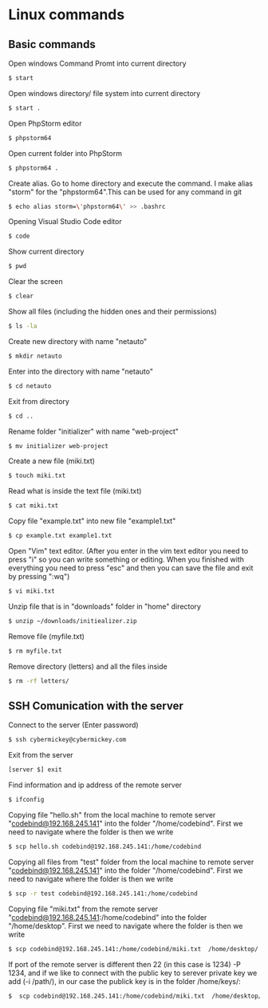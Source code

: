 # Linux commands
## Basic commands
Open windows Command Promt into current directory
```Bash
$ start
```
Open windows directory/ file system into current directory
```Bash
$ start .
```
Open PhpStorm editor
```Bash
$ phpstorm64
```
Open current folder into PhpStorm
```Bash
$ phpstorm64 .
```
Create alias. Go to home directory and execute the command. I make alias "storm" for the "phpstorm64".This can be used for any command in git
```Bash
$ echo alias storm=\'phpstorm64\' >> .bashrc
```
Opening Visual Studio Code editor
```Bash
$ code
```
Show current directory
```Bash
$ pwd
```
Clear the screen
```Bash
$ clear
```
Show all files (including the hidden ones and their permissions)
```Bash
$ ls -la 
```
Create new directory with name "netauto"
```Bash
$ mkdir netauto
```
Enter into the directory with name "netauto"
```Bash
$ cd netauto
```
Exit from directory
```Bash
$ cd ..
```
Rename folder "initializer" with name "web-project"
```Bash
$ mv initializer web-project
```
Create a new file (miki.txt)
```Bash
$ touch miki.txt 
```
Read what is inside the text file (miki.txt)
```Bash
$ cat miki.txt
```
Copy file "example.txt" into new file "example1.txt"
```Bash
$ cp example.txt example1.txt
```
Open "Vim" text editor. (After you enter in the vim text editor you need to press "i" so you can write something or editing. When you finished with everything you need to press "esc" and then you can save the file and exit by pressing ":wq")
```Bash
$ vi miki.txt 
```
Unzip file that is in "downloads" folder in "home" directory
```Bash
$ unzip ~/downloads/initiealizer.zip
```
Remove file (myfile.txt)
```Bash
$ rm myfile.txt
```
Remove directory (letters) and all the files inside
```Bash
$ rm -rf letters/
```

## SSH Comunication with the server
Connect to the server (Enter password)
```Bash
$ ssh cybermickey@cybermickey.com
```
Exit from the server
```Bash
[server $] exit 
```
Find information and ip address of the remote server
```Bash
$ ifconfig 
```
Copying file "hello.sh" from the local machine to remote server "codebind@192.168.245.141" into the folder "/home/codebind". First we need to navigate where the folder is then we write
```Bash
$ scp hello.sh codebind@192.168.245.141:/home/codebind 
```
Copying all files from "test" folder from the local machine to remote server "codebind@192.168.245.141" into the folder "/home/codebind". First we need to navigate where the folder is then we write
```Bash
$ scp -r test codebind@192.168.245.141:/home/codebind 
```
Copying file "miki.txt" from the remote server "codebind@192.168.245.141:/home/codebind" into the folder "/home/desktop". First we need to navigate where the folder is then we write
```Bash
$ scp codebind@192.168.245.141:/home/codebind/miki.txt  /home/desktop/ 
```
If port of the remote server is different then 22 (in this case is 1234) -P 1234, and if we like to connect with the public key to serever private key we add (-i /path/), in our case the publick key is in the folder /home/keys/:
```Bash
$  scp codebind@192.168.245.141:/home/codebind/miki.txt  /home/desktop/ -P1234 -i /home/keys/
```
